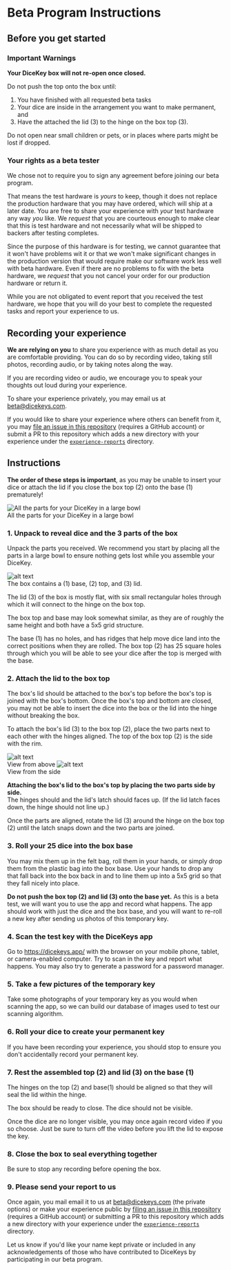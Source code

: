 # Beta Program Instructions

## Before you get started

### **Important** Warnings

**Your DiceKey box will not re-open once closed.**

Do not push the top onto the box until:

1. You have finished with all requested beta tasks
2. Your dice are inside in the arrangement you want to make permanent, and
3. Have the attached the lid (3) to the hinge on the box top (3).

Do not open near small children or pets, or in places where parts might be lost if dropped.

### Your rights as a beta tester

We chose not to require you to sign any agreement before joining our beta program.

That means the test hardware is _yours_ to keep, though it does not replace the production hardware that you may have ordered, which will ship at a later date. You are free to share your experience with _your_ test hardware any way _you_ like.  We _request_ that you are courteous enough to make clear that this is test hardware and not necessarily what will be shipped to backers after testing completes.

Since the purpose of this hardware is for testing, we cannot guarantee that it won't have problems wit it or that we won't make significant changes in the production version that would require make our software work less well with beta hardware. Even if there are no problems to fix with the beta hardware, we _request_ that you not cancel your order for our production hardware or return it.

While you are not obligated to event report that you received the test hardware, we hope that you will do your best to complete the requested tasks and report your experience to us.

## Recording your experience

**We are relying on you** to share you experience with as much detail as you are comfortable providing. You can do so by recording video, taking still photos, recording audio, or by taking notes along the way.

If you are recording video or audio, we encourage you to speak your thoughts out loud during your experience.

To share your experience privately, you may email us at beta@dicekeys.com.

If you would like to share your experience where others can benefit from it, you may [file an issue in this repository](https://github.com/dicekeys/beta-program/issues/new) (requires a GitHub account) or submit a PR to this repository which adds a new directory with your experience under the [`experience-reports`](./experience-reports) directory.

## Instructions

**The order of these steps is important**, as you may be unable to insert your dice or attach the lid if you close the box top (2) onto the base (1) prematurely!

![All the parts for your DiceKey in a large bowl](./images/bowl.png?style=align:center)\
All the parts for your DiceKey in a large bowl

### 1. Unpack to reveal dice and the 3 parts of the box

Unpack the parts you received.  We recommend you start by placing all the parts in a large bowl to ensure nothing gets lost while you assemble your DiceKey.

![alt text](./images/parts-list.png "The box contains a (1) base, (2) top, and (3) lid.")\
The box contains a (1) base, (2) top, and (3) lid.

The lid (3) of the box is mostly flat, with six small rectangular holes through which it will connect to the hinge on the box top.

The box top and base may look somewhat similar, as they are of roughly the same height and both have a 5x5 grid structure.

The base (1) has no holes, and has ridges that help move dice land into the correct positions when they are rolled.  The box top (2) has 25 square holes through which you will be able to see your dice after the top is merged with the base.

### 2. Attach the lid to the box top

The box's lid should be attached to the box's top before the box's top is joined with the box's bottom.  Once the box's top and bottom are closed, you may not be able to insert the dice into the box or the lid into the hinge without breaking the box.

To attach the box's lid (3) to the box top (2), place the two parts next to each other with the hinges aligned.  The top of the box top (2) is the side with the rim.

![alt text](./images/lid-assembly-top-view.png "Assembling the lid: top view")\
View from above
![alt text](./images/lid-assembly-side-view.png "Assembling the lid: side view")\
View from the side

**Attaching the box's lid to the box's top by placing the two parts side by side.**\
The hinges should and the lid's latch should faces up. (If the lid latch faces down, the hinge should not line up.)

Once the parts are aligned, rotate the lid (3) around the hinge on the box top (2) until the latch snaps down and the two parts are joined.

### 3. Roll your 25 dice into the box base

You may mix them up in the felt bag, roll them in your hands, or simply drop them from the plastic bag into the box base.  Use your hands to drop any that fall back into the box back in and to line them up into a 5x5 grid so that they fall nicely into place.

**Do not push the box top (2) and lid (3) onto the base yet.**  As this is a beta test, we will want you to use the app and record what happens.  The app should work with just the dice and the box base, and you will want to re-roll a new key after sending us photos of this temporary key.

### 4. Scan the test key with the DiceKeys app

Go to <https://dicekeys.app/> with the browser on your mobile phone, tablet, or camera-enabled computer.  Try to scan in the key and report what happens.  You may also try to generate a password for a password manager.

### 5. Take a few pictures of the temporary key

Take some photographs of your temporary key as you would when scanning the app, so we can build our database of images used to test our scanning algorithm.

### 6. Roll your dice to create your permanent key

If you have been recording your experience, you should stop to ensure you don't accidentally record your permanent key.

### 7. Rest the assembled top (2) and lid (3) on the base (1)

The hinges on the top (2) and base(1) should be aligned so that they will seal the lid within the hinge.

The box should be ready to close.
The dice should not be visible.

Once the dice are no longer visible, you may once again record video if you so choose.
Just be sure to turn off the video before you lift the lid to expose the key.

### 8. Close the box to seal everything together

Be sure to stop any recording before opening the box.

### 9. Please send your report to us

Once again, you mail email it to us at beta@dicekeys.com (the private options) or make your experience public by [filing an issue in this repository](https://github.com/dicekeys/beta-program/issues/new) (requires a GitHub account) or submitting a PR to this repository which adds a new directory with your experience under the [`experience-reports`](./experience-reports) directory.

Let us know if you'd like your name kept private or included in any acknowledgements of those who have contributed to DiceKeys by participating in our beta program.
